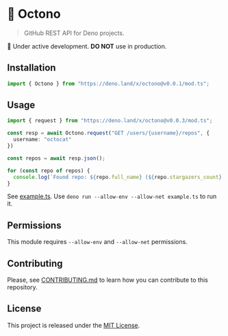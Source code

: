 # :fallen_leaf: Octono

> GitHub REST API for Deno projects.

:construction: Under active development. **DO NOT** use in production.

## Installation

```typescript
import { Octono } from "https://deno.land/x/octono@v0.0.1/mod.ts";
```

## Usage

```typescript
import { request } from "https://deno.land/x/octono@v0.0.3/mod.ts";

const resp = await Octono.request("GET /users/{username}/repos", {
  username: "octocat"
})

const repos = await resp.json();

for (const repo of repos) {
  console.log(`Found repo: ${repo.full_name} (${repo.stargazers_count} stars)`);
}
```

See [example.ts](example.ts). Use `deno run --allow-env --allow-net example.ts` to run it.

## Permissions

This module requires `--allow-env` and `--allow-net` permissions.

## Contributing

Please, see [CONTRIBUTING.md](CONTRIBUTING.md) to learn how you can contribute to this repository.

## License

This project is released under the [MIT License](/LICENSE).